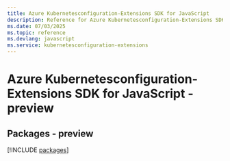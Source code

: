 ```yaml
---
title: Azure Kubernetesconfiguration-Extensions SDK for JavaScript
description: Reference for Azure Kubernetesconfiguration-Extensions SDK for JavaScript
ms.date: 07/03/2025
ms.topic: reference
ms.devlang: javascript
ms.service: kubernetesconfiguration-extensions
---
```

# Azure Kubernetesconfiguration-Extensions SDK for JavaScript - preview
## Packages - preview
[!INCLUDE [packages](kubernetesconfiguration-extensions-index.md)]